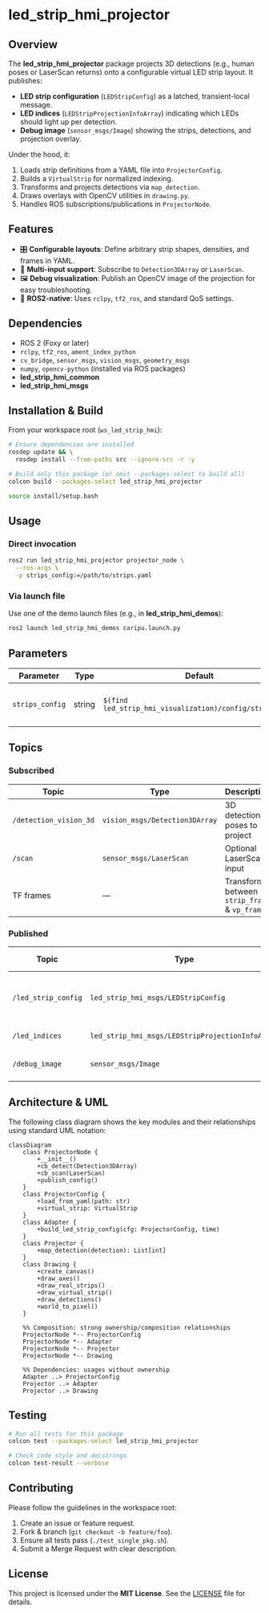 # led\_strip\_hmi\_projector

## Overview

The **led\_strip\_hmi\_projector** package projects 3D detections (e.g., human poses or LaserScan returns) onto a configurable virtual LED strip layout. It publishes:

* **LED strip configuration** (`LEDStripConfig`) as a latched, transient-local message.
* **LED indices** (`LEDStripProjectionInfoArray`) indicating which LEDs should light up per detection.
* **Debug image** (`sensor_msgs/Image`) showing the strips, detections, and projection overlay.

Under the hood, it:

1. Loads strip definitions from a YAML file into `ProjectorConfig`.
2. Builds a `VirtualStrip` for normalized indexing.
3. Transforms and projects detections via `map_detection`.
4. Draws overlays with OpenCV utilities in `drawing.py`.
5. Handles ROS subscriptions/publications in `ProjectorNode`.

## Features

* 🎛️ **Configurable layouts**: Define arbitrary strip shapes, densities, and frames in YAML.
* 🔄 **Multi-input support**: Subscribe to `Detection3DArray` or `LaserScan`.
* 🖼️ **Debug visualization**: Publish an OpenCV image of the projection for easy troubleshooting.
* 🔗 **ROS2-native**: Uses `rclpy`, `tf2_ros`, and standard QoS settings.

## Dependencies

* ROS 2 (Foxy or later)
* `rclpy`, `tf2_ros`, `ament_index_python`
* `cv_bridge`, `sensor_msgs`, `vision_msgs`, `geometry_msgs`
* `numpy`, `opencv-python` (installed via ROS packages)
* **led\_strip\_hmi\_common**
* **led\_strip\_hmi\_msgs**

## Installation & Build

From your workspace root (`ws_led_strip_hmi`):

```bash
# Ensure dependencies are installed
rosdep update && \
  rosdep install --from-paths src --ignore-src -r -y

# Build only this package (or omit --packages-select to build all)
colcon build --packages-select led_strip_hmi_projector

source install/setup.bash
```

## Usage

### Direct invocation

```bash
ros2 run led_strip_hmi_projector projector_node \
  --ros-args \
  -p strips_config:=/path/to/strips.yaml
```

### Via launch file

Use one of the demo launch files (e.g., in **led\_strip\_hmi\_demos**):

```bash
ros2 launch led_strip_hmi_demos caripu.launch.py
```

## Parameters

| Parameter       | Type   | Default                                                  | Description                         |
| --------------- | ------ | -------------------------------------------------------- | ----------------------------------- |
| `strips_config` | string | `$(find led_strip_hmi_visualization)/config/strips.yaml` | Path to the strips YAML definition. |

## Topics

### Subscribed

| Topic                  | Type                           | Description                                   |
| ---------------------- | ------------------------------ | --------------------------------------------- |
| `/detection_vision_3d` | `vision_msgs/Detection3DArray` | 3D detection poses to project                 |
| `/scan`                | `sensor_msgs/LaserScan`        | Optional LaserScan input                      |
| TF frames              | —                              | Transforms between `strip_frame` & `vp_frame` |

### Published

| Topic               | Type                                             | QoS & Description                        |
| ------------------- | ------------------------------------------------ | ---------------------------------------- |
| `/led_strip_config` | `led_strip_hmi_msgs/LEDStripConfig`              | Transient-local (latched) config message |
| `/led_indices`      | `led_strip_hmi_msgs/LEDStripProjectionInfoArray` | LED indices per strip                    |
| `/debug_image`      | `sensor_msgs/Image`                              | OpenCV image with overlay                |

## Architecture & UML

The following class diagram shows the key modules and their relationships using standard UML notation:

```mermaid
classDiagram
    class ProjectorNode {
        +__init__()
        +cb_detect(Detection3DArray)
        +cb_scan(LaserScan)
        +publish_config()
    }
    class ProjectorConfig {
        +load_from_yaml(path: str)
        +virtual_strip: VirtualStrip
    }
    class Adapter {
        +build_led_strip_config(cfg: ProjectorConfig, time)
    }
    class Projector {
        +map_detection(detection): List[int]
    }
    class Drawing {
        +create_canvas()
        +draw_axes()
        +draw_real_strips()
        +draw_virtual_strip()
        +draw_detections()
        +world_to_pixel()
    }

    %% Composition: strong ownership/composition relationships
    ProjectorNode *-- ProjectorConfig
    ProjectorNode *-- Adapter
    ProjectorNode *-- Projector
    ProjectorNode *-- Drawing

    %% Dependencies: usages without ownership
    Adapter ..> ProjectorConfig
    Projector ..> Adapter
    Projector ..> Drawing
```

## Testing

```bash
# Run all tests for this package
colcon test --packages-select led_strip_hmi_projector

# Check code style and docstrings
colcon test-result --verbose
```

## Contributing

Please follow the guidelines in the workspace root:

1. Create an issue or feature request.
2. Fork & branch (`git checkout -b feature/foo`).
3. Ensure all tests pass (`./test_single_pkg.sh`).
4. Submit a Merge Request with clear description.

## License

This project is licensed under the **MIT License**. See the [LICENSE](../../../LICENSE) file for details.
